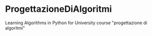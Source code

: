 # ProgettazioneDiAlgoritmi
Learning Algorithms in Python for University course "progettazione di algoritmi"
